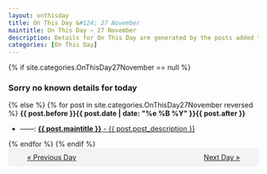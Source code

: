 ```yaml
---
layout: onthisday
title: On This Day &#124; 27 November
maintitle: On This Day — 27 November
description: Details for On This Day are generated by the posts added to the website so the content is subject to changes/updates over time.
categories: [On This Day]
---
```


{% if site.categories.OnThisDay27November == null %}
<h3>Sorry no known details for today</h3>
{% else %}
{% for post in site.categories.OnThisDay27November reversed %}
<strong>{{ post.before }}{{ post.date | date: "%e %B %Y" }}{{ post.after }}</strong>
<ul>
<li> ——: <a class="{{ post.class }}" href="{{ post.url }}"><strong>{{ post.maintitle }}</strong> - {{ post.post_description }}</a></li>
</ul>
{% endfor %}
{% endif %}

<div style="background-color: #f3f3f3; padding: 10px; border-radius: 5px; text-align: center; display: flex; justify-content: space-evenly;">
<a href="/onthisday/11/11-26">« Previous Day</a>
<span style="visibility:hidden;">[ Visit Leap Year February 29 ]</span>
<a href="/onthisday/11/11-28">Next Day »</a>
</div>
